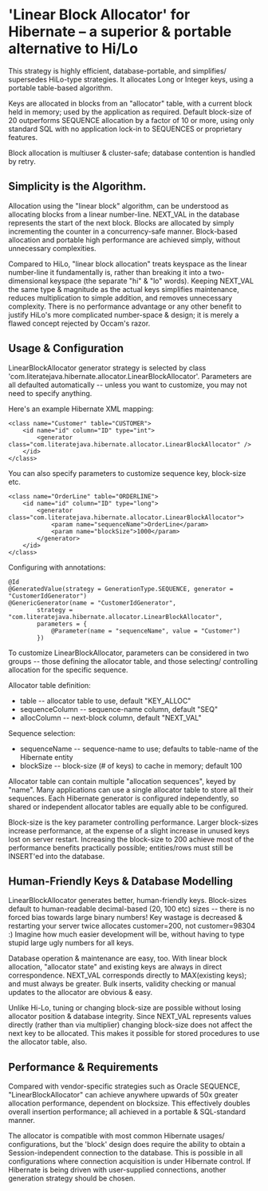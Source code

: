 'Linear Block Allocator' for Hibernate – a superior &amp; portable alternative to Hi/Lo
=========

This strategy is highly efficient, database-portable, and simplifies/ supersedes HiLo-type strategies. It allocates Long or Integer keys, using a portable table-based algorithm.

Keys are allocated in blocks from an "allocator" table, with a current block held in memory; used by the application as required. Default block-size of 20 outperforms SEQUENCE allocation by a factor of 10 or more, using only standard SQL with no application lock-in to SEQUENCES or proprietary features.

Block allocation is multiuser & cluster-safe; database contention is handled by retry. 

Simplicity is the Algorithm.
--------------

Allocation using the "linear block" algorithm, can be understood as allocating blocks from a linear number-line. NEXT_VAL in the database represents the start of the next block. Blocks are allocated by simply incrementing the counter in a concurrency-safe manner. Block-based allocation and portable high performance are achieved simply, without unnecessary complexities.

Compared to HiLo, "linear block allocation" treats keyspace as the linear number-line it fundamentally is, rather than breaking it into a two-dimensional keyspace (the separate "hi" & "lo" words). Keeping NEXT_VAL the same type & magnitude as the actual keys simplifies maintenance, reduces multiplication to simple addition, and removes unnecessary complexity. There is no performance advantage or any other benefit to justify HiLo's more complicated number-space & design; it is merely a flawed concept rejected by Occam's razor.

Usage & Configuration
--------

LinearBlockAllocator generator strategy is selected by class 'com.literatejava.hibernate.allocator.LinearBlockAllocator'. Parameters are all defaulted automatically -- unless you want to customize, you may not need to specify anything.

Here's an example Hibernate XML mapping:

    <class name="Customer" table="CUSTOMER">
        <id name="id" column="ID" type="int">
            <generator class="com.literatejava.hibernate.allocator.LinearBlockAllocator" />
        </id>
    </class>

You can also specify parameters to customize sequence key, block-size etc.

    <class name="OrderLine" table="ORDERLINE">
        <id name="id" column="ID" type="long">
            <generator class="com.literatejava.hibernate.allocator.LinearBlockAllocator">
                <param name="sequenceName">OrderLine</param>
                <param name="blockSize">1000</param>
            </generator>
        </id>
    </class>

Configuring with annotations:

    @Id
    @GeneratedValue(strategy = GenerationType.SEQUENCE, generator = "CustomerIdGenerator")
    @GenericGenerator(name = "CustomerIdGenerator",
            strategy = "com.literatejava.hibernate.allocator.LinearBlockAllocator",
            parameters = {
                @Parameter(name = "sequenceName", value = "Customer")
            })

To customize LinearBlockAllocator, parameters can be considered in two groups -- those defining the allocator table, and those selecting/ controlling allocation for the specific sequence.

Allocator table definition:

- table -- allocator table to use, default "KEY_ALLOC"
- sequenceColumn -- sequence-name column, default "SEQ"
- allocColumn -- next-block column, default "NEXT_VAL"

Sequence selection:

- sequenceName -- sequence-name to use; defaults to table-name of the Hibernate entity
- blockSize -- block-size (# of keys) to cache in memory; default 100

Allocator table can contain multiple "allocation sequences", keyed by "name". Many applications can use a single allocator table to store all their sequences. Each Hibernate generator is configured independently, so shared or independent allocator tables are equally able to be configured.

Block-size is the key parameter controlling performance. Larger block-sizes increase performance, at the expense of a slight increase in unused keys lost on server restart. Increasing the block-size to 200 achieve most of the performance benefits practically possible; entities/rows must still be INSERT'ed into the database.

Human-Friendly Keys & Database Modelling
--------

LinearBlockAllocator generates better, human-friendly keys. Block-sizes default to human-readable decimal-based (20, 100 etc) sizes -- there is no forced bias towards large binary numbers! Key wastage is decreased & restarting your server twice allocates customer=200, not customer=98304 :) Imagine how much easier development will be, without having to type stupid large ugly numbers for all keys.

Database operation & maintenance are easy, too. With linear block allocation, "allocator state" and existing keys are always in direct correspondence. NEXT_VAL corresponds directly to MAX(existing keys); and must always be greater. Bulk inserts, validity checking or manual updates to the allocator are obvious & easy. 

Unlike Hi-Lo, tuning or changing block-size are possible without losing allocator position & database integrity. Since NEXT_VAL represents values directly (rather than via multiplier) changing block-size does not affect the next key to be allocated. This makes it possible for stored procedures to use the allocator table, also.


Performance & Requirements
------------

Compared with vendor-specific strategies such as Oracle SEQUENCE, "LinearBlockAllocator" can achieve anywhere upwards of 50x greater allocation performance, dependent on blocksize. This effectively doubles overall insertion performance; all achieved in a portable & SQL-standard manner.

The allocator is compatible with most common Hibernate usages/ configurations, but the 'block' design does require the ability to obtain a Session-independent connection to the database. This is possible in all configurations where connection acquisition is under Hibernate control. If Hibernate is being driven with user-supplied connections, another generation strategy should be chosen.
